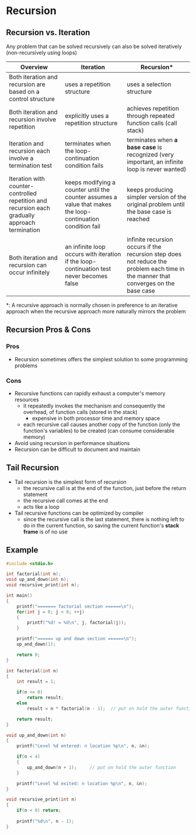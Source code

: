 # Recursion

## Recursion vs. Iteration

Any problem that can be solved recursively can also be solved iteratively (non-recursively using loops)

| Overview                                                     | Iteration                                                    | Recursion*                                                   |
| ------------------------------------------------------------ | ------------------------------------------------------------ | ------------------------------------------------------------ |
| Both iteration and recursion are based on a control structure | uses a repetition structure                                  | uses a selection structure                                   |
| Both iteration and recursion involve repetition              | explicitly uses a repetition structure                       | achieves repetition through repeated function calls (call stack) |
| Iteration and recursion each involve a termination test      | terminates when the loop-continuation condition fails        | terminates when **a base case** is recognized (very important, an infinite loop is never wanted) |
| Iteration with counter-controlled repetition and recursion each gradually approach termination | keeps modifying a counter until the counter assumes a value that makes the loop-continuation condition fail | keeps producing simpler version of the original problem until the base case is reached |
| Both iteration and recursion can occur infinitely            | an infinite loop occurs with iteration if the loop-continuation test never becomes false | infinite recursion occurs if the recursion step does not reduce the problem each time in the manner that converges on the base case |

*: A recursive approach is normally chosen in preference to an iterative approach when the recursive approach more naturally mirrors the problem

## Recursion Pros & Cons

### Pros

- Recursion sometimes offers the simplest solution to some programming problems

### Cons

- Recursive functions can rapidly exhaust a computer's memory resources
  - it repeatedly invokes the mechanism and consequently the overhead, of function calls (stored in the stack)
    - expensive in both processor time and memory space
  - each recursive call causes another copy of the function (only the function's variables) to be created (can consume considerable memory)
- Avoid using recursion in performance situations
- Recursion can be difficult to document and maintain

## Tail Recursion

- Tail recursion is the simplest form of recursion
  - the recursive call is at the end of the function, just before the return statement
  - the recursive call comes at the end
  - acts like a loop
- Tail recursive functions can be optimized by compiler
  - since the recursive call is the last statement, there is nothing left to do in the current function, so saving the current function's **stack frame** is of no use

## Example

```c
#include <stdio.h>

int factorial(int n);
void up_and_down(int n);
void recursive_print(int n);

int main()
{
    printf("======= factorial section ======\n");
    for(int j = 0; j < 8; ++j)
    {
        printf("%d! = %d\n", j, factorial(j));
    }

    printf("====== up and down section ======\n");
    up_and_down(1);

    return 0;
}

int factorial(int n)
{
    int result = 1;

    if(n <= 0) 
        return result;
    else 
        result = n * factorial(n - 1);  // put on hold the outer function

    return result;
}

void up_and_down(int n)
{
    printf("Level %d entered: n location %p\n", n, &n);

    if(n < 4)
    {
        up_and_down(n + 1);     // put on hold the outer function
    }

    printf("Level %d exited: n location %p\n", n, &n);
}

void recursive_print(int n)
{
    if(n < 0) return;
    
    printf("%d\n", n - 1);
}
```

